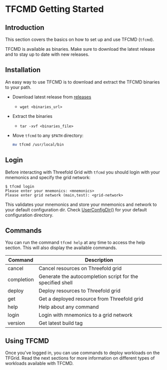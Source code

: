 <h1>TFCMD Getting Started</h1>

## Introduction

This section covers the basics on how to set up and use TFCMD (`tfcmd`).

TFCMD is available as binaries. Make sure to download the latest release and to stay up to date with new releases.

## Installation

An easy way to use TFCMD is to download and extract the TFCMD binaries to your path. 

- Download latest release from [releases](https://github.com/threefoldtech/tfgrid-sdk-go/releases)
  - ```
    wget <binaries_url>
    ```
- Extract the binaries
  - ```
    tar -xvf <binaries_file>
    ```
- Move `tfcmd` to any `$PATH` directory:
    ```bash
    mv tfcmd /usr/local/bin
    ```

## Login

Before interacting with Threefold Grid with `tfcmd` you should login with your mnemonics and specify the grid network:

```console
$ tfcmd login
Please enter your mnemonics: <mnemonics>
Please enter grid network (main,test): <grid-network>
```

This validates your mnemonics and store your mnemonics and network to your default configuration dir.
Check [UserConfigDir()](https://pkg.go.dev/os#UserConfigDir) for your default configuration directory.

## Commands

You can run the command `tfcmd help` at any time to access the help section. This will also display the available commands.

| Command    | Description                                                |
| ---------- | ---------------------------------------------------------- |
| cancel     | Cancel resources on Threefold grid                         |
| completion | Generate the autocompletion script for the specified shell |
| deploy     | Deploy resources to Threefold grid                         |
| get        | Get a deployed resource from Threefold grid                |
| help       | Help about any command                                     |
| login      | Login with mnemonics to a grid network                     |
| version    | Get latest build tag                                       |

## Using TFCMD

Once you've logged in, you can use commands to deploy workloads on the TFGrid. Read the next sections for more information on different types of workloads available with TFCMD.


